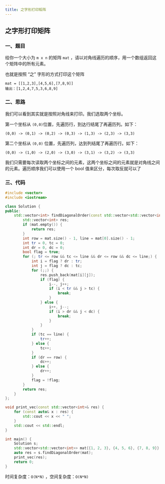 ```yaml
---
title: 之字形打印矩阵
---
```


## 之字形打印矩阵

### 一、题目

给你一个大小为 `m x n` 的矩阵 `mat` ，请以对角线遍历的顺序，用一个数组返回这个矩阵中的所有元素。

也就是按照 “之” 字形的方式打印这个矩阵

```
mat = [[1,2,3],[4,5,6],[7,8,9]]
输出：[1,2,4,7,5,3,6,8,9]
```

### 二、思路

我们可以看到其实就是按照对角线来打印。我们选取两个坐标。

第一个坐标从 `(0,0)`位置，先遍历行，到达行结尾了再遍历列。如下：

```
(0,0) -> (0,1) -> (0,2) -> (0,3) -> (1,3) -> (2,3) -> (3,3)
```

第二个坐标从 `(0,0)` 位置，先遍历列，达到列结尾了再遍历行。如下：

```
(0,0) -> (1,0) -> (2,0) -> (3,0) -> (3,1) -> (3,2) -> (3,3)
```

我们只需要每次读取两个坐标之间的元素，这两个坐标之间的元素就是对角线之间的元素。遍历顺序我们可以使用一个 bool 值来区分，每次取反就可以了

### 三、代码

```c++
#include <vector>
#include <iostream>

class Solution {
public:
    std::vector<int> findDiagonalOrder(const std::vector<std::vector<int>>& mat) {
        std::vector<int> res;
        if (mat.empty()) {
            return res;
        }
        int row = mat.size() - 1, line = mat[0].size() - 1;
        int tr = 0, tc = 0;
        int dr = 0, dc = 0;
        bool flag = true;
        for (; tr <= row && tc <= line && dr <= row && dc <= line;) {
            int i = flag ? dr : tr;
            int j = flag ? dc : tc;
            for (;;) {
                res.push_back(mat[i][j]);
                if (flag) {
                    i--, j++;
                    if (i < tr && j > tc) {
                        break;
                    }
                } else {
                    i++, j--;
                    if (i > dr && j < dc) {
                        break;
                    }
                }
            }
            if (tc == line) {
                tr++;
            } else {
                tc++;
            }
            if (dr == row) {
                dc++;
            } else {
                dr++;
            }
            flag = !flag;
        }
        return res;
    }
};

void print_vec(const std::vector<int>& res) {
    for (const auto& x : res) {
        std::cout << x << " ";
    }
    std::cout << std::endl;
}

int main() {
    Solution s;
    std::vector<std::vector<int>> mat{{1, 2, 3}, {4, 5, 6}, {7, 8, 9}};
    auto res = s.findDiagonalOrder(mat);
    print_vec(res);
    return 0;
}
```

时间复杂度：`O(N*N)` ，空间复杂度：`O(N*N)`
